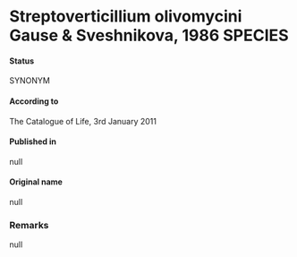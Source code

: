 # Streptoverticillium olivomycini Gause & Sveshnikova, 1986 SPECIES

#### Status
SYNONYM

#### According to
The Catalogue of Life, 3rd January 2011

#### Published in
null

#### Original name
null

### Remarks
null